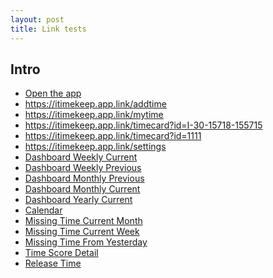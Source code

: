 ```yaml
---
layout: post
title: Link tests
---
```


## Intro

- <a href="itimekeep://home">Open the app</a>
- <a href="https://itimekeep.app.link/addtime">https://itimekeep.app.link/addtime</a>
- <a href="https://itimekeep.app.link/mytime">https://itimekeep.app.link/mytime</a>
- <a href="https://itimekeep.app.link/timecard?id=I-30-15718-155715">https://itimekeep.app.link/timecard?id=I-30-15718-155715</a>
- <a href="https://itimekeep.app.link/timecard?id=1111">https://itimekeep.app.link/timecard?id=1111</a>
- <a href="https://itimekeep.app.link/settings">https://itimekeep.app.link/settings</a>
- <a href="https://itimekeep.app.link/dashboard?periodmode=weekly&period=current">Dashboard Weekly Current</a>
- <a href="https://itimekeep.app.link/dashboard?periodmode=weekly&period=previous">Dashboard Weekly Previous</a>
- <a href="https://itimekeep.app.link/dashboard?periodmode=monthly&period=previous">Dashboard Monthly Previous</a>
- <a href="https://itimekeep.app.link/dashboard?periodmode=monthly&period=current">Dashboard Monthly Current</a>
- <a href="https://itimekeep.app.link/dashboard?periodmode=yearly&period=current">Dashboard Yearly Current</a>
- <a href="https://itimekeep.app.link/calendar">Calendar</a>
- <a href="https://itimekeep.app.link/missingtime?period=month">Missing Time Current Month</a>
- <a href="https://itimekeep.app.link/missingtime?period=week">Missing Time Current Week</a>
- <a href="https://itimekeep.app.link/missingtime?period=yesterday">Missing Time From Yesterday</a>
- <a href="https://itimekeep.app.link/score">Time Score Detail</a>
- <a href="https://itimekeep.app.link/releasetime">Release Time</a>